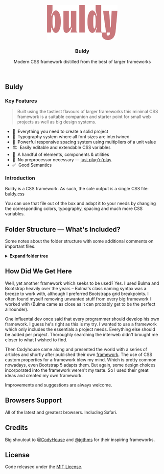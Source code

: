 <p align="center">
  <img src="./assets/logo.svg" alt="Logo of Buldy framework" height="114">
</p>

<h3 align="center">Buldy</h3>

<p align="center">
  Modern CSS framework distilled from the best of larger frameworks<br>
</p>

<br>

## Buldy

### Key Features

> Built using the tastiest flavours of larger frameworks this minimal CSS framework is a suitable companion and starter point for small web projects as well as big design systems.

- 🏸&nbsp; Everything you need to create a solid project
- 📖&nbsp; Typography system where all font sizes are intertwined
- 📐️&nbsp; Powerful responsive spacing system using multipliers of a unit value
- 🏗&nbsp; Easily editable and extendable CSS variables
- 🍱&nbsp; A handful of elements, components &amp; utilities
- 🎯&nbsp; No preprocessor necessary — [just plug'n'play](https://github.com/johannschopplich/buldy/blob/master/dist/buldy.css)
- ✅&nbsp; Good Semantics

### Introduction

Buldy is a CSS framework. As such, the sole output is a single CSS file: [buldy.css](https://github.com/johannschopplich/buldy/blob/master/dist/buldy.css)

You can use that file out of the box and adapt it to your needs by changing the corresponding colors, typography, spacing and much more CSS variables.

## Folder Structure — What's Included?

Some notes about the folder structure with some additional comments on important files.

<details>
<summary><b>Expand folder tree</b></summary>

```
buldy/scss/
|
|   # Core mixin configuration
├── config/
|   |
|   |   # Breakpoint viewport sizes & responsiveness helpers like `@media-breakpoint-above()`
|   ├── _breakpoints.scss
|   |
|   |   # Elegantly scales type and space without breakpoints
|   ├── _fluid-scales.scss
|   |
|   |   # Global Sass mixins for various components
|   └── _mixins.scss
|
|   # Main stem of the framework
├── base/
|   |
|   |   # Tiny CSS reset that covers the basics, may also be used standalone
|   |   # Built on top of Bootstrap's # [`reboot.scss`](https://github.com/twbs/bootstrap/blob/main/scss/_reboot.scss), Jeremy Thomas' (creator of Bulma) [`minireset.sass`](https://github.com/jgthms/minireset.css/blob/master/minireset.css)
|   |   # and Jonathan Neal's [`sanitize.css`](https://github.com/csstools/sanitize.css/blob/master/sanitize.css)
|   ├── resets.scss
|   |
|   |   # Fluid type and space scales, semantic color definitions, themes & more CSS variables
|   ├── variables.scss
|   |
|   |   # Scoped theme containers via `[data-theme]` 
|   ├── themes.scss
|   |
|   |   # Extends standalone resets with further generic opiniated styles
|   ├── generic.scss
|   |
|   |   # Support for `:focus-visible` polyfill
|   |   # See: https://github.com/WICG/focus-visible
|   └── accessibility.scss
|
|   # Design the structure of your webpage with these CSS classes
├── layout/
|   |
|   |   # Simple way to build responsive columns with Flexbox
|   ├── columns.scss
|   |
|   |   # Simple container to center content horizontally
|   ├── container.scss
|   |
|   |   # Simple container to divide your page into sections 
|   ├── section.scss
|   |
|   |   # Let elements flow vertically or horizontally
|   └── stack.scss
|
|   # Essential interface elements that only require a single CSS class
├── components/
|   |
|   |   # Container for fixed or auto-growing responsive embeds
|   ├── aspect-ratio.scss
|   |
|   |   # A colored box to contain other elements
|   ├── box.scss
|   |
|   |   # Buttons in different colors, sizes, and states
|   ├── button.scss
|   |
|   |   # Handle WYSIWYG generated content, where only HTML tags are available
|   ├── content.scss
|   |
|   |   # Basic indispensable form controls
|   ├── form.scss
|   |
|   |   # Classic modal overlay
|   ├── modal.scss
|   |
|   |   # Sass port of the [Raster Grid System](https://rsms.me/raster/) by Rasmus Andersson
|   ├── raster.scss
|   |
|   |   # Simple headings to add depth to your page
|   └── title.scss
|
|   # Modular helper classes to handle common layout tasks
├── helpers/
|   |
|   |   # Adds bottom gap to other `.block` elements
|   ├── block.scss
|   |
|   |   # Essentials
|   ├── miscellaneous.scss
|   |
|   |   # Hide content visually but make it available for screen readers
|   ├── screen-reader-only.scss
|   |
|   |   # Make any element clickable by stretching”a nested link
|   └── stretched-link.scss
|
|   # For faster mobile-friendly and responsive development
|   # Includes utility classes for showing, hiding, aligning, sizing and spacing content
├── utilities/
|   |
|   |   # Runner to create all utility classes from `utilities.scss`
|   ├── _api.scss
|   |
|   |   # The utility generator function
|   ├── _generator.scss
|   |
|   |   # Editable list to generate utilities programmatically
|   └── utilities.scss
|
|   # Main entry point
└── buldy.scss
```

</details>

## How Did We Get Here

Well, yet another framework which seeks to be used? Yes. I used Bulma and Bootstrap heavily over the years – Bulma's class naming syntax was a breeze to work with, although I preferred Bootstraps grid breakpoints. I often found myself removing unwanted stuff from every big framework I worked with (Bulma came as close as it can probably get to be the perfect allrounder).

One influental dev once said that every programmer should develop his own framework. I guess he's right as this is my try. I wanted to use a framework which only includes the essentials a project needs. Everything else should be added per project. Thoroughly searching the interweb didn't brought me closer to what I wished to find.

Then Codyhouse came along and presented the world with a series of articles and shortly after published their own [framework](https://github.com/CodyHouse/codyhouse-framework). The use of CSS custom properties for a framework blew my mind. Which is pretty common nowadays, even Bootstrap 5 adapts them. But again, some design choices incorporated into the framework weren't my taste. So I used their great ideas and created my own framework.

Improvements and suggestions are always welcome.

## Browsers Support

All of the latest and greatest browsers. Including Safari.

## Credits

Big shoutout to [@CodyHouse](https://github.com/CodyHouse) and [@jgthms](https://github.com/jgthms) for their inspiring frameworks.

## License

Code released under the [MIT License](https://github.com/johannschopplich/buldy/blob/master/LICENSE).
